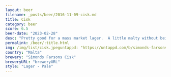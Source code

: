 ```yaml
---
layout: beer
filename: _posts/beer/2016-11-09-cisk.md
title: Cisk
category: beer
score: 6.5
beer-date: "2023-02-28"
desc: "Pretty good for a mass market lager.  A little malty without being too noticeable"
permalink: /beer/:title.html
img: /img/list/cisk.jpeguntappd: "https://untappd.com/b/simonds-farsons-cisk-cisk-lager/7106"
country: "Malta"
brewery: "Simonds Farsons Cisk"
breweryURL: "breweryURL"
style: "Lager - Pale"
---
```

